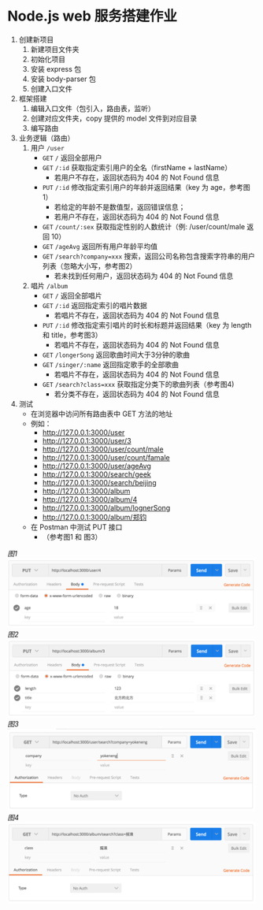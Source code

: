 # Node.js web 服务搭建作业

1. 创建新项目
    1. 新建项目文件夹
    1. 初始化项目
    1. 安装 express 包
    1. 安装 body-parser 包
    1. 创建入口文件
1. 框架搭建
    1. 编辑入口文件（包引入，路由表，监听）
    1. 创建对应文件夹，copy 提供的 model 文件到对应目录
    1. 编写路由
1. 业务逻辑（路由）
    1. 用户 `/user`
        - `GET`      `/`                       返回全部用户
        - `GET`      `/:id`                    获取指定索引用户的全名（firstName + lastName）
            - 若用户不存在，返回状态码为 404 的 Not Found 信息
        - `PUT`      `/:id`                    修改指定索引用户的年龄并返回结果（key 为 age，参考图1）
            - 若给定的年龄不是数值型，返回错误信息；
            - 若用户不存在，返回状态码为 404 的 Not Found 信息
        - `GET`      `/count/:sex`             获取指定性别的人数统计（例: /user/count/male 返回 10）
        - `GET`      `/ageAvg`                 返回所有用户年龄平均值
        - `GET`      `/search?company=xxx`     搜索，返回公司名称包含搜索字符串的用户列表（忽略大小写，参考图2）
            - 若未找到任何用户，返回状态码为 404 的 Not Found 信息
    1. 唱片 `/album`
        - `GET`      `/`                       返回全部唱片
        - `GET`      `/:id`                    返回指定索引的唱片数据
            - 若唱片不存在，返回状态码为 404 的 Not Found 信息
        - `PUT`      `/:id`                    修改指定索引唱片的时长和标题并返回结果（key 为 length 和 title，参考图3）
            - 若唱片不存在，返回状态码为 404 的 Not Found 信息
        - `GET`      `/longerSong`             返回歌曲时间大于3分钟的歌曲
        - `GET`      `/singer/:name`           返回指定歌手的全部歌曲
            - 若唱片不存在，返回状态码为 404 的 Not Found 信息
        - `GET`      `/search?class=xxx`       获取指定分类下的歌曲列表（参考图4)
            - 若分类不存在，返回状态码为 404 的 Not Found 信息
1. 测试
    - 在浏览器中访问所有路由表中 GET 方法的地址
    - 例如：
        - http://127.0.0.1:3000/user
        - http://127.0.0.1:3000/user/3
        - http://127.0.0.1:3000/user/count/male
        - http://127.0.0.1:3000/user/count/famale
        - http://127.0.0.1:3000/user/ageAvg
        - http://127.0.0.1:3000/search/geek
        - http://127.0.0.1:3000/search/beijing
        - http://127.0.0.1:3000/album
        - http://127.0.0.1:3000/album/4
        - http://127.0.0.1:3000/album/lognerSong
        - http://127.0.0.1:3000/album/郑钧
    - 在 Postman 中测试 PUT 接口
        - （参考图1 和 图3）

_图1_
![图1](images/user-put.png)
_图2_
![图2](images/album-put.png)
_图3_
![图3](images/user-search.png)
_图4_
![图4](images/album-search.png)
